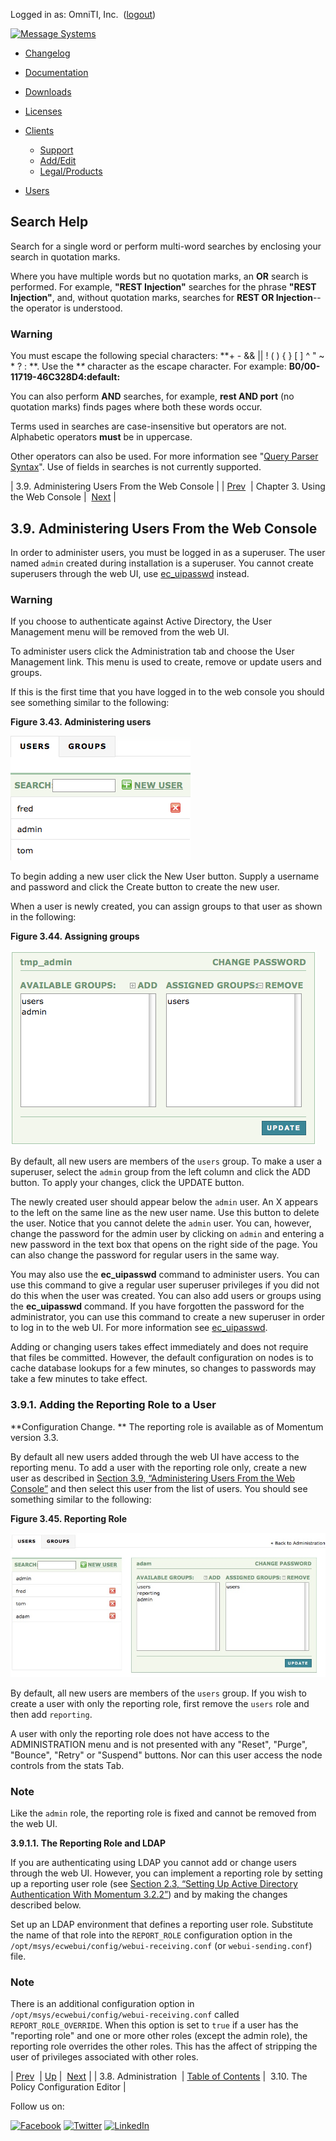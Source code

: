 Logged in as: OmniTI, Inc.  ([logout](https://support.messagesystems.com/logout.php))

[![Message Systems](https://support.messagesystems.com/images/ms-white205.png)](https://support.messagesystems.com/start.php) 

*   [Changelog](https://support.messagesystems.com/start.php?show=changelog)
*   [Documentation](https://support.messagesystems.com/docs/)
*   [Downloads](https://support.messagesystems.com/start.php)

*   [Licenses](https://support.messagesystems.com/license_summary.php)
*   <a href="">Clients</a>
    *   [Support](https://support.messagesystems.com/cs.php)
    *   [Add/Edit](https://support.messagesystems.com/edit_client.php)
    *   [Legal/Products](https://support.messagesystems.com/edit_products.php)
*   [Users](https://support.messagesystems.com/edit_customer.php)

## Search Help

Search for a single word or perform multi-word searches by enclosing your search in quotation marks.

Where you have multiple words but no quotation marks, an **OR** search is performed. For example, **"REST Injection"** searches for the phrase **"REST Injection"**, and, without quotation marks, searches for **REST OR Injection**--the operator is understood.

### Warning

You must escape the following special characters: **+ - && || ! ( ) { } [ ] ^ " ~ * ? : \**. Use the **\** character as the escape character. For example: **B0/00-11719-46C328D4\:default\:**

You can also perform **AND** searches, for example, **rest AND port** (no quotation marks) finds pages where both these words occur.

Terms used in searches are case-insensitive but operators are not. Alphabetic operators **must** be in uppercase.

Other operators can also be used. For more information see "[Query Parser Syntax](https://lucene.apache.org/core/old_versioned_docs/versions/3_0_0/queryparsersyntax.html)". Use of fields in searches is not currently supported.

| 3.9. Administering Users From the Web Console |
| [Prev](web3.administration.php)  | Chapter 3. Using the Web Console |  [Next](web3.policy.editor.php) |

## 3.9. Administering Users From the Web Console

<a class="indexterm" name="idp2039376"></a>

In order to administer users, you must be logged in as a superuser. The user named `admin` created during installation is a superuser. You cannot create superusers through the web UI, use [ec_uipasswd](executable.ec_uipasswd.php "ec_uipasswd") instead.

### Warning

If you choose to authenticate against Active Directory, the User Management menu will be removed from the web UI.

To administer users click the Administration tab and choose the User Management link. This menu is used to create, remove or update users and groups.

If this is the first time that you have logged in to the web console you should see something similar to the following:

<a name="figure_users"></a>

**Figure 3.43. Administering users**

![Administering Users](images/web3/users.png)

To begin adding a new user click the New User button. Supply a username and password and click the Create button to create the new user.

When a user is newly created, you can assign groups to that user as shown in the following:

<a name="figure_groups"></a>

**Figure 3.44. Assigning groups**

![Assigning groups](images/web3/assign_groups.png)

By default, all new users are members of the `users` group. To make a user a superuser, select the `admin` group from the left column and click the ADD button. To apply your changes, click the UPDATE button.

The newly created user should appear below the `admin` user. An X appears to the left on the same line as the new user name. Use this button to delete the user. Notice that you cannot delete the `admin` user. You can, however, change the password for the admin user by clicking on `admin` and entering a new password in the text box that opens on the right side of the page. You can also change the password for regular users in the same way.

You may also use the **ec_uipasswd** command to administer users. You can use this command to give a regular user superuser privileges if you did not do this when the user was created. You can also add users or groups using the **ec_uipasswd** command. If you have forgotten the password for the administrator, you can use this command to create a new superuser in order to log in to the web UI. For more information see [ec_uipasswd](executable.ec_uipasswd.php "ec_uipasswd").

Adding or changing users takes effect immediately and does not require that files be committed. However, the default configuration on nodes is to cache database lookups for a few minutes, so changes to passwords may take a few minutes to take effect.

### 3.9.1. Adding the Reporting Role to a User

**Configuration Change. ** The reporting role is available as of Momentum version 3.3.

By default all new users added through the web UI have access to the reporting menu. To add a user with the reporting role only, create a new user as described in [Section 3.9, “Administering Users From the Web Console”](web3.users.php "3.9. Administering Users From the Web Console") and then select this user from the list of users. You should see something similar to the following:

<a name="figure_reporting_role"></a>

**Figure 3.45. Reporting Role**

![Reporting Role](images/web3/reporting_role.png)

By default, all new users are members of the `users` group. If you wish to create a user with only the reporting role, first remove the `users` role and then add `reporting`.

A user with only the reporting role does not have access to the ADMINISTRATION menu and is not presented with any "Reset", "Purge", "Bounce", "Retry" or "Suspend" buttons. Nor can this user access the node controls from the stats Tab.

### Note

Like the `admin` role, the reporting role is fixed and cannot be removed from the web UI.

**3.9.1.1. The Reporting Role and LDAP**

If you are authenticating using LDAP you cannot add or change users through the web UI. However, you can implement a reporting role by setting up a reporting user role (see [Section 2.3, “Setting Up Active Directory Authentication With Momentum 3.2.2”](conf.ldaps.php "2.3. Setting Up Active Directory Authentication With Momentum 3.2.2")) and by making the changes described below.

Set up an LDAP environment that defines a reporting user role. Substitute the name of that role into the `REPORT_ROLE` configuration option in the `/opt/msys/ecwebui/config/webui-receiving.conf` (or `webui-sending.conf`) file.

### Note

There is an additional configuration option in `/opt/msys/ecwebui/config/webui-receiving.conf` called `REPORT_ROLE_OVERRIDE`. When this option is set to `true` if a user has the "reporting role" and one or more other roles (except the admin role), the reporting role overrides the other roles. This has the affect of stripping the user of privileges associated with other roles.

| [Prev](web3.administration.php)  | [Up](web3.php) |  [Next](web3.policy.editor.php) |
| 3.8. Administration  | [Table of Contents](index.php) |  3.10. The Policy Configuration Editor |

Follow us on:

[![Facebook](https://support.messagesystems.com/images/icon-facebook.png)](http://www.facebook.com/messagesystems) [![Twitter](https://support.messagesystems.com/images/icon-twitter.png)](http://twitter.com/#!/MessageSystems) [![LinkedIn](https://support.messagesystems.com/images/icon-linkedin.png)](http://www.linkedin.com/company/message-systems)